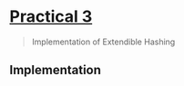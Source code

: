 [Practical 3](https://github.com/gahan9/DS_lab/blob/master/practical_3.md)
===
> Implementation of Extendible Hashing



Implementation
------
```python
```